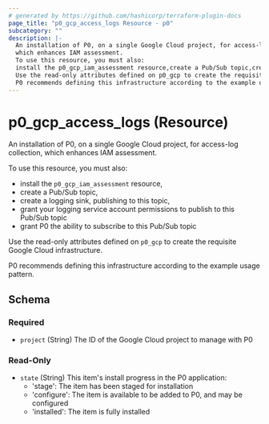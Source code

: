 ```yaml
---
# generated by https://github.com/hashicorp/terraform-plugin-docs
page_title: "p0_gcp_access_logs Resource - p0"
subcategory: ""
description: |-
  An installation of P0, on a single Google Cloud project, for access-log collection,
  which enhances IAM assessment.
  To use this resource, you must also:
  install the p0_gcp_iam_assessment resource,create a Pub/Sub topic,create a logging sink, publishing to this topic,grant your logging service account permissions to publish to this Pub/Sub topicgrant P0 the ability to subscribe to this Pub/Sub topic
  Use the read-only attributes defined on p0_gcp to create the requisite Google Cloud infrastructure.
  P0 recommends defining this infrastructure according to the example usage pattern.
---
```


# p0_gcp_access_logs (Resource)

An installation of P0, on a single Google Cloud project, for access-log collection,
which enhances IAM assessment.

To use this resource, you must also:
- install the `p0_gcp_iam_assessment` resource,
- create a Pub/Sub topic,
- create a logging sink, publishing to this topic,
- grant your logging service account permissions to publish to this Pub/Sub topic
- grant P0 the ability to subscribe to this Pub/Sub topic

Use the read-only attributes defined on `p0_gcp` to create the requisite Google Cloud infrastructure.

P0 recommends defining this infrastructure according to the example usage pattern.



<!-- schema generated by tfplugindocs -->
## Schema

### Required

- `project` (String) The ID of the Google Cloud project to manage with P0

### Read-Only

- `state` (String) This item's install progress in the P0 application:
	- 'stage': The item has been staged for installation
	- 'configure': The item is available to be added to P0, and may be configured
	- 'installed': The item is fully installed
